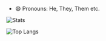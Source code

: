 <!--
### Hi there, I am Kavyansh Khaitan 👋


Here are some ideas to get you started:

- 🔭 I’m currently doing Whitehat Junior Classes
- 🌱 I’m currently learning coding
<!--- 👯 I’m looking to collaborate on ...
- 🤔 I’m looking for help with ...
- 💬 Ask me about ...
-->
<!--
- 📫 How to reach me: Email - [kavyanshkhaitan11@gmail.com](mailto:kavyanshkhaitan11@gmail.com)
-->
- 😄 Pronouns: He, They, Them etc.
<!-- -
- ⚡ Fun fact: ...
-->

![Stats](https://github-readme-stats.vercel.app/api?username=KavyanshKhaitan2&theme=jolly&show_icons=true)

![Top Langs](https://github-readme-stats.vercel.app/api/top-langs/?username=KavyanshKhaitan2&theme=jolly)
